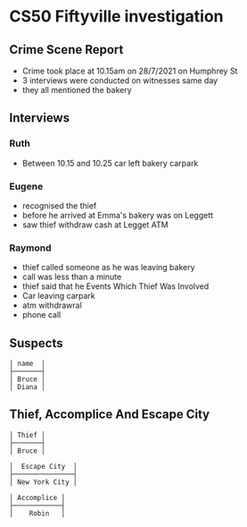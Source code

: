 # CS50 Fiftyville investigation

## Crime Scene Report
* Crime took place at 10.15am on 28/7/2021 on Humphrey St
* 3 interviews were conducted on witnesses same day
* they all mentioned the bakery

## Interviews
### Ruth
* Between 10.15 and 10.25 car left bakery carpark
### Eugene
* recognised the thief
* before he arrived at Emma's bakery was on Leggett
* saw thief withdraw cash at Legget ATM
### Raymond
* thief called someone as he was leaving bakery
* call was less than a minute
* thief said that he Events Which Thief Was Involved
* Car leaving carpark
* atm withdrawral
* phone call

## Suspects
~~~
│ name  │                                                                                                          ├───────┤                                                                                                          │ Bruce │                                                                                                          │ Diana │     
~~~

## Thief, Accomplice And Escape City
~~~
│ Thief │                                                                                                          ├───────┤                                                                                                          │ Bruce │    

│  Escape City  │                                                                                                  ├───────────────┤                                                                                                  │ New York City │   

│ Accomplice │                                                                                                          ├────────────┤                                                                                                          │    Robin   │   
~~~
